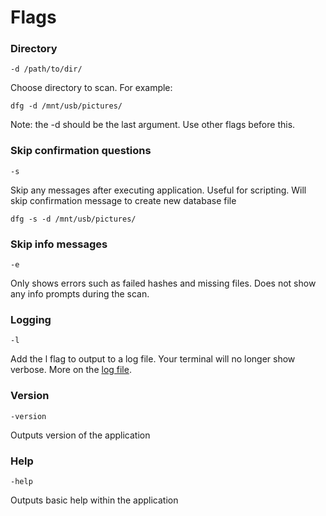 # Flags

### Directory
`-d /path/to/dir/`

Choose directory to scan. For example:

	dfg -d /mnt/usb/pictures/

Note: the -d should be the last argument. Use other flags before this. 

### Skip confirmation questions
`-s`

Skip any messages after executing application. Useful for scripting. Will skip confirmation message to create new database file

	dfg -s -d /mnt/usb/pictures/

### Skip info messages

`-e`

Only shows errors such as failed hashes and missing files. Does not show any info prompts during the scan.

### Logging

	-l

Add the l flag to output to a log file. Your terminal will no longer show verbose. More on the [log file](log.md).

### Version

`-version`

Outputs version of the application

### Help

`-help`

Outputs basic help within the application


